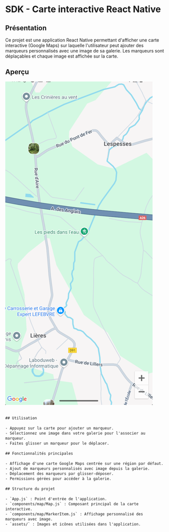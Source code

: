 # SDK - Carte interactive React Native

## Présentation

Ce projet est une application React Native permettant d'afficher une carte interactive (Google Maps) sur laquelle l'utilisateur peut ajouter des marqueurs personnalisés avec une image de sa galerie. Les marqueurs sont déplaçables et chaque image est affichée sur la carte.

## Aperçu

![Aperçu de l'application](assets/apercu-map.png)

   ```

## Utilisation

- Appuyez sur la carte pour ajouter un marqueur.
- Sélectionnez une image dans votre galerie pour l'associer au marqueur.
- Faites glisser un marqueur pour le déplacer.

## Fonctionnalités principales

- Affichage d'une carte Google Maps centrée sur une région par défaut.
- Ajout de marqueurs personnalisés avec image depuis la galerie.
- Déplacement des marqueurs par glisser-déposer.
- Permissions gérées pour accéder à la galerie.

## Structure du projet

- `App.js` : Point d'entrée de l'application.
- `components/map/Map.js` : Composant principal de la carte interactive.
- `components/map/MarkerItem.js` : Affichage personnalisé des marqueurs avec image.
- `assets/` : Images et icônes utilisées dans l'application.

